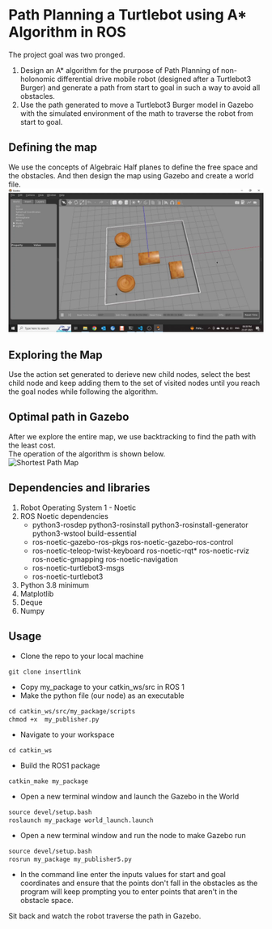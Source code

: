 # Path Planning a Turtlebot using A* Algorithm in ROS

The project goal was two pronged.
1. Design an A* algorithm for the prurpose of Path Planning of non-holonomic differential drive mobile robot (designed after a Turtlebot3 Burger) and generate a path from start to goal in such a way to avoid all obstacles.
2. Use the path generated to move a Turtlebot3 Burger model in Gazebo with the simulated environment of the math to traverse the robot from start to goal. 

## Defining the map
We use the concepts of Algebraic Half planes to define the free space and the obstacles. And then design the map using Gazebo and create a world file.<br>
![Obstacle Map](./Images/Map.png)

## Exploring the Map
Use the action set generated to derieve new child nodes, select the best child node and keep adding them to the set of visited nodes until you reach the goal nodes while following the algorithm.

## Optimal path in Gazebo
After we explore the entire map, we use backtracking to find the path with the least cost. <br> The operation of the algorithm is shown below. <br>
![Shortest Path Map](./Images/Gazebo_video.gif)

## Dependencies and libraries
1. Robot Operating System 1 - Noetic
2. ROS Noetic dependencies
    * python3-rosdep python3-rosinstall python3-rosinstall-generator python3-wstool build-essential
    * ros-noetic-gazebo-ros-pkgs ros-noetic-gazebo-ros-control
    * ros-noetic-teleop-twist-keyboard ros-noetic-rqt* ros-noetic-rviz \
    ros-noetic-gmapping ros-noetic-navigation
    * ros-noetic-turtlebot3-msgs
    * ros-noetic-turtlebot3
3. Python 3.8 minimum
4. Matplotlib
5. Deque
6. Numpy

## Usage
* Clone the repo to your local machine
```
git clone insertlink
```
* Copy my_package to your catkin_ws/src in ROS 1
* Make the python file  (our node) as an executable
```
cd catkin_ws/src/my_package/scripts
chmod +x  my_publisher.py
```
* Navigate to your workspace
```
cd catkin_ws
```
* Build the ROS1 package
```
catkin_make my_package
```
* Open a new terminal window and launch the Gazebo in the World
```
source devel/setup.bash
roslaunch my_package world_launch.launch
```
* Open a new terminal window and run the node to make Gazebo run
```
source devel/setup.bash
rosrun my_package my_publisher5.py
```
* In the command line enter the inputs values for start and goal coordinates and ensure that the points don't fall in the obstacles as the program will keep prompting you to enter points that aren't in the obstacle space.

Sit back and watch the robot traverse the path in Gazebo.